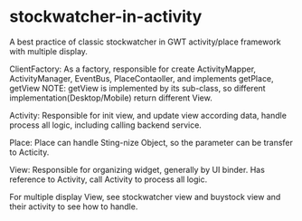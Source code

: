 stockwatcher-in-activity
========================

A best practice of classic stockwatcher in GWT activity/place framework with multiple display.

ClientFactory:
As a factory, responsible for create ActivityMapper, ActivityManager, EventBus, PlaceContaoller, and implements getPlace, getView
NOTE: getView is implemented by its sub-class, so different implementation(Desktop/Mobile) return different View.

Activity:
Responsible for init view, and update view according data, handle process all logic, including calling backend service.

Place:
Place can handle Sting-nize Object, so the parameter can be transfer to Acticity.

View:
Responsible for organizing widget, generally by UI binder.
Has reference to Activity, call Activity to process all logic.

For multiple display View, see stockwatcher view and buystock view and their activity to see how to handle.